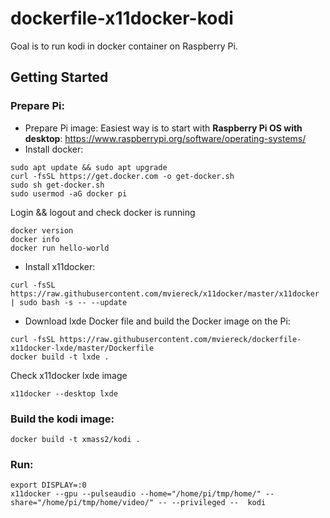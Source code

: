   # dockerfile-x11docker-kodi
  Goal is to run kodi in docker container on Raspberry Pi.

  ## Getting Started
  ### Prepare Pi:
  * Prepare Pi image:
  Easiest way is to start with **Raspberry Pi OS with desktop**: https://www.raspberrypi.org/software/operating-systems/
  * Install docker:
  ```
  sudo apt update && sudo apt upgrade
  curl -fsSL https://get.docker.com -o get-docker.sh
  sudo sh get-docker.sh
  sudo usermod -aG docker pi
  ```
  Login && logout and check docker is running
  ```
  docker version
  docker info
  docker run hello-world
  ```
  * Install x11docker:
  ```
  curl -fsSL https://raw.githubusercontent.com/mviereck/x11docker/master/x11docker | sudo bash -s -- --update
  ```
  * Download lxde Docker file and build the Docker image on the Pi:
  ```
  curl -fsSL https://raw.githubusercontent.com/mviereck/dockerfile-x11docker-lxde/master/Dockerfile
  docker build -t lxde .
  ```
  Check x11docker lxde image
  ```
  x11docker --desktop lxde
  ```
  ### Build the kodi image:
  ```
  docker build -t xmass2/kodi .
  ```
  ### Run:
  ```
  export DISPLAY=:0
  x11docker --gpu --pulseaudio --home="/home/pi/tmp/home/" --share="/home/pi/tmp/home/video/" -- --privileged --  kodi
  ```
